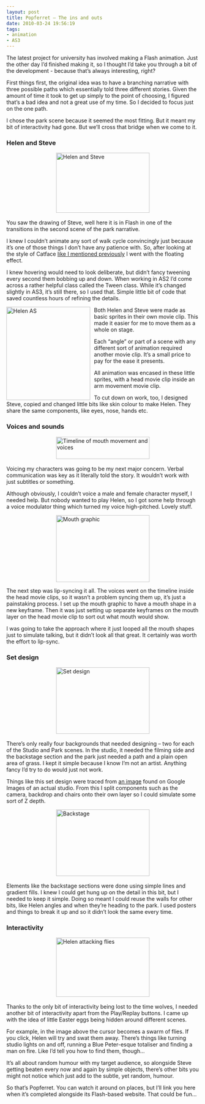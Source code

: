 ```yaml
---
layout: post
title: Popferret – The ins and outs
date: 2010-03-24 19:56:19
tags:
- animation
- AS3
---
```

<p>The latest project for university has involved making a Flash animation. Just the other day I’d finished making it, so I thought I’d take you through a bit of the development - because that’s always interesting, right?</p>
<p>First things first, the original idea was to have a branching narrative with three possible paths which essentially told three different stories. Given the amount of time it took to get up simply to the point of choosing, I figured that’s a bad idea and not a great use of my time. So I decided to focus just on the one path.</p>
<p>I chose the park scene because it seemed the most fitting. But it meant my bit of interactivity had gone. But we’ll cross that bridge when we come to it.</p>
<h3>Helen and Steve</h3>
<p><a href="http://www.mattcrouch.net/blog/images/PopferretTheinsandouts_107EF/HelenandSteve.png"><img style="border-bottom: 0px; border-left: 0px; display: block; float: none; margin-left: auto; border-top: 0px; margin-right: auto; border-right: 0px" title="Helen and Steve" border="0" alt="Helen and Steve" src="{{ site.baseurl }}/assets/HelenandSteve_thumb.png" width="244" height="157" /></a>&#160; <br />You saw the drawing of Steve, well here it is in Flash in one of the transitions in the second scene of the park narrative. </p>
<p>I knew I couldn’t animate any sort of walk cycle convincingly just because it’s one of those things I don’t have any patience with. So, after looking at the style of Catface <a href="http://mattcrouch.net/blog/?p=31">like I mentioned previously</a> I went with the floating effect.</p>
<p>I knew hovering would need to look deliberate, but didn’t fancy tweening every second them bobbing up and down. When working in AS2 I’d come across a rather helpful class called the Tween class. While it’s changed slightly in AS3, it’s still there, so I used that. Simple little bit of code that saved countless hours of refining the details.</p>
<p><a href="http://www.mattcrouch.net/blog/images/PopferretTheinsandouts_107EF/HelenAS.png"><img style="border-bottom: 0px; border-left: 0px; margin: 0px 10px 0px 0px; display: inline; border-top: 0px; border-right: 0px" title="Helen AS" border="0" alt="Helen AS" align="left" src="{{ site.baseurl }}/assets/HelenAS_thumb.png" width="219" height="244" /></a> </p>
<p>Both Helen and Steve were made as basic sprites in their own movie clip. This made it easier for me to move them as a whole on stage. </p>
<p>Each “angle” or part of a scene with any different sort of animation required another movie clip. It’s a small price to pay for the ease it presents.</p>
<p>All animation was encased in these little sprites, with a head movie clip inside an arm movement movie clip. </p>
<p>To cut down on work, too, I designed Steve, copied and changed little bits like skin colour to make Helen. They share the same components, like eyes, nose, hands etc. </p>
<h3></h3>
<h3>Voices and sounds</h3>
<p><a href="http://www.mattcrouch.net/blog/images/PopferretTheinsandouts_107EF/Timelineofmouthmovementandvoices.png"><img style="border-bottom: 0px; border-left: 0px; display: block; float: none; margin-left: auto; border-top: 0px; margin-right: auto; border-right: 0px" title="Timeline of mouth movement and voices" border="0" alt="Timeline of mouth movement and voices" src="{{ site.baseurl }}/assets/Timelineofmouthmovementandvoices_thumb.png" width="244" height="58" /></a>    <br />Voicing my characters was going to be my next major concern. Verbal communication was key as it literally told the story. It wouldn’t work with just subtitles or something. </p>
<p>Although obviously, I couldn’t voice a male and female character myself, I needed help. But nobody wanted to play Helen, so I got some help through a voice modulator thing which turned my voice high-pitched. Lovely stuff.</p>
<p><a href="http://www.mattcrouch.net/blog/images/PopferretTheinsandouts_107EF/Mouthgraphic.png"><img style="border-bottom: 0px; border-left: 0px; display: block; float: none; margin-left: auto; border-top: 0px; margin-right: auto; border-right: 0px" title="Mouth graphic" border="0" alt="Mouth graphic" src="{{ site.baseurl }}/assets/Mouthgraphic_thumb.png" width="244" height="175" /></a> </p>
<p>The next step was lip-syncing it all. The voices went on the timeline inside the head movie clips, so it wasn’t a problem syncing them up, it’s just a painstaking process. I set up the mouth graphic to have a mouth shape in a new keyframe. Then it was just setting up separate keyframes on the mouth layer on the head movie clip to sort out what mouth would show.</p>
<p>I was going to take the approach where it just looped all the mouth shapes just to simulate talking, but it didn’t look all that great. It certainly was worth the effort to lip-sync.</p>
<h3>Set design</h3>
<p><a href="http://www.mattcrouch.net/blog/images/PopferretTheinsandouts_107EF/Setdesign.png"><img style="border-bottom: 0px; border-left: 0px; display: block; float: none; margin-left: auto; border-top: 0px; margin-right: auto; border-right: 0px" title="Set design" border="0" alt="Set design" src="{{ site.baseurl }}/assets/Setdesign_thumb.png" width="244" height="174" /></a>&#160; <br />There’s only really four backgrounds that needed designing – two for each of the Studio and Park scenes. In the studio, it needed the filming side and the backstage section and the park just needed a path and a plain open area of grass. I kept it simple because I know I’m not an artist. Anything fancy I’d try to do would just not work.</p>
<p>Things like this set design were traced from <a href="http://www.919films.com/index.php?p=4" target="_blank">an image</a> found on Google Images of an actual studio. From this I split components such as the camera, backdrop and chairs onto their own layer so I could simulate some sort of Z depth. </p>
<p><a href="http://www.mattcrouch.net/blog/images/PopferretTheinsandouts_107EF/Backstage.png"><img style="border-bottom: 0px; border-left: 0px; display: block; float: none; margin-left: auto; border-top: 0px; margin-right: auto; border-right: 0px" title="Backstage" border="0" alt="Backstage" src="{{ site.baseurl }}/assets/Backstage_thumb.png" width="244" height="174" /></a>&#160; <br />Elements like the backstage sections were done using simple lines and gradient fills. I knew I could get hung up on the detail in this bit, but I needed to keep it simple. Doing so meant I could reuse the walls for other bits, like Helen angles and when they’re heading to the park. I used posters and things to break it up and so it didn’t look the same every time. </p>
<h3>Interactivity</h3>
<p><a href="http://www.mattcrouch.net/blog/images/PopferretTheinsandouts_107EF/Helenattackingflies.png"><img style="border-bottom: 0px; border-left: 0px; display: block; float: none; margin-left: auto; border-top: 0px; margin-right: auto; border-right: 0px" title="Helen attacking flies" border="0" alt="Helen attacking flies" src="{{ site.baseurl }}/assets/Helenattackingflies_thumb.png" width="244" height="155" /></a>&#160; <br />Thanks to the only bit of interactivity being lost to the time wolves, I needed another bit of interactivity apart from the Play/Replay buttons. I came up with the idea of little Easter eggs being hidden around different scenes.</p>
<p>For example, in the image above the cursor becomes a swarm of flies. If you click, Helen will try and swat them away. There’s things like turning studio lights on and off, running a Blue Peter-esque totaliser and finding a man on fire. Like I’d tell you how to find them, though…</p>
<p>It’s all about random humour with my target audience, so alongside Steve getting beaten every now and again by simple objects, there’s other bits you might not notice which just add to the subtle, yet random, humour.</p>
<p>So that’s Popferret. You can watch it around on places, but I’ll link you here when it’s completed alongside its Flash-based website. That could be fun…</p>
